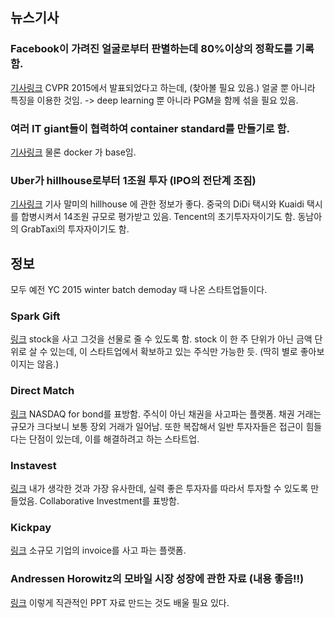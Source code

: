 ## 뉴스기사 

### Facebook이 가려진 얼굴로부터 판별하는데 80%이상의 정확도를 기록함.
[기사링크](http://www.newscientist.com/article/dn27761-facebook-can-recognise-you-in-photos-even-if-youre-not-looking.html)
CVPR 2015에서 발표되었다고 하는데, (찾아볼 필요 있음.)
얼굴 뿐 아니라 특징을 이용한 것임. -> deep learning 뿐 아니라 PGM을 함께 섞을 필요 있음.


### 여러 IT giant들이 협력하여 container standard를 만들기로 함.
[기사링크](http://techcrunch.com/2015/06/22/docker-coreos-google-microsoft-amazon-and-others-agree-to-develop-common-container-standard)
물론 docker 가 base임.


### Uber가 hillhouse로부터 1조원 투자 (IPO의 전단계 조짐)
[기사링크](http://www.wsj.com/articles/chinas-hillhouse-leads-1-billion-uber-investment-deal-1435023234)
기사 말미의 hillhouse 에 관한 정보가 좋다. 
중국의 DiDi 택시와 Kuaidi 택시를 합병시켜서 14조원 규모로 평가받고 있음.
Tencent의 초기투자자이기도 함.
동남아의 GrabTaxi의 투자자이기도 함.


## 정보


모두 예전 YC 2015 winter batch demoday 때 나온 스타트업들이다.

### Spark Gift
[링크](https://www.sparkgift.com/)
stock을 사고 그것을 선물로 줄 수 있도록 함. stock 이 한 주 단위가 아닌 금액 단위로 살 수 있는데, 이 스타트업에서 확보하고 있는 주식만 가능한 듯. (딱히 별로 좋아보이지는 않음.)

### Direct Match
[링크](http://www.directmatchx.com/)
NASDAQ for bond를 표방함. 주식이 아닌 채권을 사고파는 플랫폼. 채권 거래는 규모가 크다보니 보통 장외 거래가 일어남. 또한 복잡해서 일반 투자자들은 접근이 힘들다는 단점이 있는데, 이를 해결하려고 하는 스타트업. 


### Instavest
[링크](https://instavest.com/)
내가 생각한 것과 가장 유사한데, 실력 좋은 투자자를 따라서 투자할 수 있도록 만들었음. 
Collaborative Investment를 표방함.


### Kickpay
[링크](https://www.kickpay.com/)
소규모 기업의 invoice를 사고 파는 플랫폼.


### Andressen Horowitz의 모바일 시장 성장에 관한 자료 (내용 좋음!!)
[링크](http://a16z.com/2015/06/19/mobile-it-changes-everything/)
이렇게 직관적인 PPT 자료 만드는 것도 배울 필요 있다.
